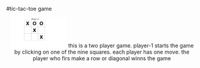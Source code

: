 #tic-tac-toe game

<p align='center' >
<img src='./src/assets/Screenshot 2016-09-20 at 11.07.03 in the morning.png' width='150'>
this is a two player game.
player-1 starts the game by clicking on one of the nine squares.
each player has one move.
the player who firs make a row or diagonal winns the game
